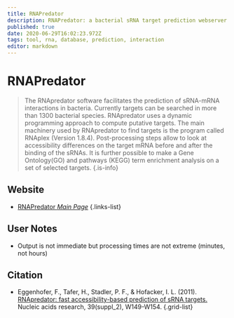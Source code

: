 ```yaml
---
title: RNAPredator
description: RNAPredator: a bacterial sRNA target prediction webserver
published: true
date: 2020-06-29T16:02:23.972Z
tags: tool, rna, database, prediction, interaction
editor: markdown
---
```


# RNAPredator

> The RNApredator software facilitates the prediction of sRNA-mRNA interactions in bacteria. Currently targets can be searched in more than 1300 bacterial species. RNApredator uses a dynamic programming approach to compute putative targets. The main machinery used by RNApredator to find targets is the program called RNAplex (Version 1.8.4).
&NewLine;
Post-processing steps allow to look at accessibility differences on the target mRNA before and after the binding of the sRNAs. It is further possible to make a Gene Ontology(GO) and pathways (KEGG) term enrichment analysis on a set of selected targets. 
{.is-info}

 
## Website 

- [RNAPredator *Main Page*](http://rna.tbi.univie.ac.at/cgi-bin/RNApredator/target_search.cgi)
 {.links-list}

## User Notes

- Output is not immediate but processing times are not extreme (minutes, not hours)

## Citation 

- Eggenhofer, F., Tafer, H., Stadler, P. F., & Hofacker, I. L. (2011). [RNApredator: fast accessibility-based prediction of sRNA targets.](https://academic.oup.com/nar/article/39/suppl_2/W149/2507144) Nucleic acids research, 39(suppl_2), W149-W154.
{.grid-list}